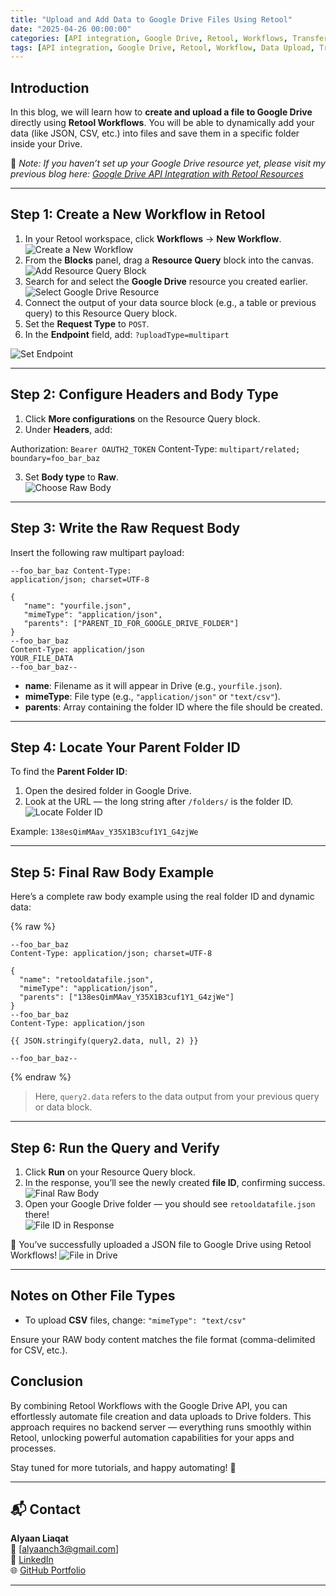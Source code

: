 ```yaml
---
title: "Upload and Add Data to Google Drive Files Using Retool"
date: "2025-04-26 00:00:00"
categories: [API integration, Google Drive, Retool, Workflows, Transfer Data, Automation]
tags: [API integration, Google Drive, Retool, Workflow, Data Upload, Transfer Data, Automation]
---
```


## Introduction

In this blog, we will learn how to **create and upload a file to Google Drive** directly using **Retool Workflows**. You will be able to dynamically add your data (like JSON, CSV, etc.) into files and save them in a specific folder inside your Drive.

🔗 *Note: If you haven’t set up your Google Drive resource yet, please visit my previous blog here: [Google Drive API Integration with Retool Resources](https://alyaanliaqat.github.io/posts/google-drive-api-integration-in-retool-resource/)*

---

## Step 1: Create a New Workflow in Retool

1. In your Retool workspace, click **Workflows** → **New Workflow**.  
   ![Create a New Workflow]( /assets/images/blog_images/uploadingfileinretool/p1.png)
2. From the **Blocks** panel, drag a **Resource Query** block into the canvas.  
   ![Add Resource Query Block]( /assets/images/blog_images/uploadingfileinretool/p2.png)
3. Search for and select the **Google Drive** resource you created earlier.  
   ![Select Google Drive Resource]( /assets/images/blog_images/uploadingfileinretool/p3.png)
4. Connect the output of your data source block (e.g., a table or previous query) to this Resource Query block.
5. Set the **Request Type** to `POST`.
6. In the **Endpoint** field, add: `?uploadType=multipart`

![Set Endpoint](/assets/images/blog_images/uploadingfileinretool/p4.png)

---

## Step 2: Configure Headers and Body Type

1. Click **More configurations** on the Resource Query block.
2. Under **Headers**, add:

Authorization: `Bearer OAUTH2_TOKEN` 
Content-Type: `multipart/related; boundary=foo_bar_baz`

3. Set **Body type** to **Raw**.  
![Choose Raw Body](/assets/images/blog_images/uploadingfileinretool/p5.png)

---

## Step 3: Write the Raw Request Body

Insert the following raw multipart payload:
```
--foo_bar_baz Content-Type: 
application/json; charset=UTF-8

{ 
   "name": "yourfile.json", 
   "mimeType": "application/json", 
   "parents": ["PARENT_ID_FOR_GOOGLE_DRIVE_FOLDER"] 
} 
--foo_bar_baz 
Content-Type: application/json 
YOUR_FILE_DATA 
--foo_bar_baz--
```


- **name**: Filename as it will appear in Drive (e.g., `yourfile.json`).
- **mimeType**: File type (e.g., `"application/json"` or `"text/csv"`).
- **parents**: Array containing the folder ID where the file should be created.

---

## Step 4: Locate Your Parent Folder ID

To find the **Parent Folder ID**:

1. Open the desired folder in Google Drive.
2. Look at the URL — the long string after `/folders/` is the folder ID.  
   ![Locate Folder ID](/assets/images/blog_images/uploadingfileinretool/p6.png)

Example: `138esQimMAav_Y35X1B3cuf1Y1_G4zjWe`

---

## Step 5: Final Raw Body Example

Here’s a complete raw body example using the real folder ID and dynamic data:

{% raw %}
```
--foo_bar_baz
Content-Type: application/json; charset=UTF-8

{
  "name": "retooldatafile.json",
  "mimeType": "application/json",
  "parents": ["138esQimMAav_Y35X1B3cuf1Y1_G4zjWe"]
}
--foo_bar_baz
Content-Type: application/json

{{ JSON.stringify(query2.data, null, 2) }}

--foo_bar_baz--
```
{% endraw %}



> Here, `query2.data` refers to the data output from your previous query or data block.

---

## Step 6: Run the Query and Verify

1. Click **Run** on your Resource Query block.
2. In the response, you’ll see the newly created **file ID**, confirming success.
   ![Final Raw Body](/assets/images/blog_images/uploadingfileinretool/p7.png)
3. Open your Google Drive folder — you should see `retooldatafile.json` there!  
   ![File ID in Response](/assets/images/blog_images/uploadingfileinretool/p8.png)

🎉 You’ve successfully uploaded a JSON file to Google Drive using Retool Workflows!
   ![File in Drive](/assets/images/blog_images/uploadingfileinretool/p9.png)

---

## Notes on Other File Types

- To upload **CSV** files, change:
  `"mimeType": "text/csv"`

Ensure your RAW body content matches the file format (comma-delimited for CSV, etc.).

## Conclusion
By combining Retool Workflows with the Google Drive API, you can effortlessly automate file creation and data uploads to Drive folders. This approach requires no backend server — everything runs smoothly within Retool, unlocking powerful automation capabilities for your apps and processes.

Stay tuned for more tutorials, and happy automating! 🚀

---

## 📬 Contact

**Alyaan Liaqat**  
📧 [alyaanch3@gmail.com]  
🔗 [LinkedIn](www.linkedin.com/in/alyaan-liaqat)  
🌐 [GitHub Portfolio](https://alyaanliaqat.github.io/)

---